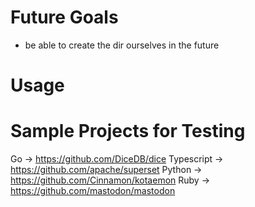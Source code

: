 # Future Goals 

* be able to create the dir ourselves in the future 

# Usage 



# Sample Projects for Testing 

Go -> https://github.com/DiceDB/dice 
Typescript -> https://github.com/apache/superset 
Python -> https://github.com/Cinnamon/kotaemon
Ruby -> https://github.com/mastodon/mastodon